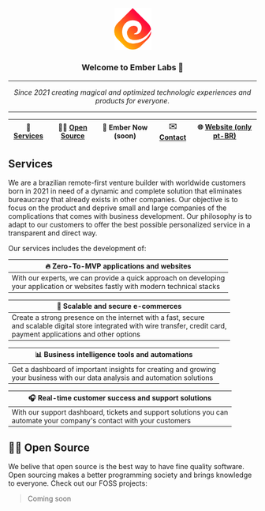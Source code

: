 <div align="center">
  <img src="/profile/assets/embericon.png" width="75">

  ### Welcome to Ember Labs 👋

  <hr>

  *Since 2021 creating magical and optimized technologic experiences and products for everyone.*

  <hr>

  | 🧙 [Services](#markdown-services) | 🙋‍♀️ [Open Source](#markdown-open-source) | 🍿 Ember Now (soon) | ✉️ [Contact](mailto:ceo@ember-labs.org) | 🌐 [Website (only pt-BR)](https://ember-labs.org/) |
  | - | - | - | - | - |
</div>

## Services

We are a brazilian remote-first venture builder with worldwide customers born in 2021 in need of a dynamic and complete solution that eliminates bureaucracy that already exists in other companies. Our objective is to focus on the product and deprive small and large companies of the complications that comes with business development. Our philosophy is to adapt to our customers to offer the best possible personalized service in a transparent and direct way.

Our services includes the development of:

| 🔥 Zero-To-MVP applications and websites |
| - |
| With our experts, we can provide a quick approach on developing <br> your application or websites fastly with modern technical stacks |

| 🛒 Scalable and secure e-commerces |
| - |
| Create a strong presence on the internet with a fast, secure <br> and scalable digital store integrated with wire transfer, credit card, <br> payment applications and other options |

| 📊 Business intelligence tools and automations |
| - |
| Get a dashboard of important insights for creating and growing <br> your business with our data analysis and automation solutions |

| 🎧 Real-time customer success and support solutions |
| - |
| With our support dashboard, tickets and support solutions you can <br> automate your company's contact with your customers |

## 🙋‍♀️ Open Source

We belive that open source is the best way to have fine quality software. Open sourcing makes a better programming society and brings knowledge to everyone. Check out our FOSS projects:

> Coming soon
